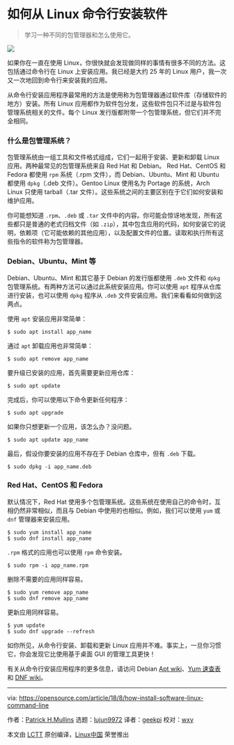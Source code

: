 如何从 Linux 命令行安装软件
======
> 学习一种不同的包管理器和怎么使用它。

![](https://opensource.com/sites/default/files/styles/image-full-size/public/lead-images/suitcase_container_bag.png?itok=q40lKCBY)

如果你在一直在使用 Linux，你很快就会发现做同样的事情有很多不同的方法。这包括通过命令行在 Linux 上安装应用。我已经是大约 25 年的 Linux 用户，我一次又一次地回到命令行来安装我的应用。

从命令行安装应用程序最常用的方法是使用称为包管理器通过软件库（存储软件的地方）安装。所有 Linux 应用都作为软件包分发，这些软件包只不过是与软件包管理系统相关的文件。每个 Linux 发行版都附带一个包管理系统，但它们并不完全相同。

### 什么是包管理系统？

包管理系统由一组工具和文件格式组成，它们一起用于安装、更新和卸载 Linux 应用。两种最常见的包管理系统来自 Red Hat 和 Debian。 Red Hat、CentOS 和 Fedora 都使用 `rpm` 系统（.rpm 文件），而 Debian、Ubuntu、Mint 和 Ubuntu 都使用 `dpkg`（.deb 文件）。Gentoo Linux 使用名为 Portage 的系统，Arch Linux 只使用 tarball（.tar 文件）。这些系统之间的主要区别在于它们如何安装和维护应用。

你可能想知道 `.rpm`、`.deb` 或 `.tar` 文件中的内容。你可能会惊讶地发现，所有这些都只是普通的老式归档文件（如 `.zip`），其中包含应用的代码，如何安装它的说明，依赖项（它可能依赖的其他应用），以及配置文件的位置。读取和执行所有这些指令的软件称为包管理器。

### Debian、Ubuntu、Mint 等

Debian、Ubuntu、Mint 和其它基于 Debian 的发行版都使用 `.deb` 文件和 `dpkg` 包管理系统。有两种方法可以通过此系统安装应用。你可以使用 `apt` 程序从仓库进行安装，也可以使用 `dpkg` 程序从 `.deb` 文件安装应用。我们来看看如何做到这两点。

使用 `apt` 安装应用非常简单：

```
$ sudo apt install app_name
```

通过 `apt` 卸载应用也非常简单：

```
$ sudo apt remove app_name
```

要升级已安装的应用，首先需要更新应用仓库：

```
$ sudo apt update
```

完成后，你可以使用以下命令更新任何程序：

```
$ sudo apt upgrade
```

如果你只想更新一个应用，该怎么办？没问题。

```
$ sudo apt update app_name
```

最后，假设你要安装的应用不存在于 Debian 仓库中，但有 `.deb` 下载。

```
$ sudo dpkg -i app_name.deb
```

###  Red Hat、CentOS 和 Fedora

默认情况下，Red Hat 使用多个包管理系统。这些系统在使用自己的命令时，互相仍然非常相似，而且与 Debian 中使用的也相似。例如，我们可以使用 `yum` 或 `dnf` 管理器来安装应用。

```
$ sudo yum install app_name
$ sudo dnf install app_name
```

`.rpm` 格式的应用也可以使用 `rpm` 命令安装。

```
$ sudo rpm -i app_name.rpm
```

删除不需要的应用同样容易。

```
$ sudo yum remove app_name
$ sudo dnf remove app_name
```

更新应用同样容易。

```
$ yum update
$ sudo dnf upgrade --refresh
```

如你所见，从命令行安装、卸载和更新 Linux 应用并不难。事实上，一旦你习惯它，你会发现它比使用基于桌面 GUI 的管理工具更快！

有关从命令行安装应用程序的更多信息，请访问 Debian [Apt wiki][1]、[Yum 速查表][2] 和 [DNF wiki][3]。

--------------------------------------------------------------------------------

via: https://opensource.com/article/18/8/how-install-software-linux-command-line

作者：[Patrick H.Mullins][a]
选题：[lujun9972](https://github.com/lujun9972)
译者：[geekpi](https://github.com/geekpi)
校对：[wxy](https://github.com/wxy)

本文由 [LCTT](https://github.com/LCTT/TranslateProject) 原创编译，[Linux中国](https://linux.cn/) 荣誉推出

[a]:https://opensource.com/users/pmullins
[1]:https://wiki.debian.org/Apt
[2]:https://access.redhat.com/articles/yum-cheat-sheet
[3]:https://fedoraproject.org/wiki/DNF?rd=Dnf

